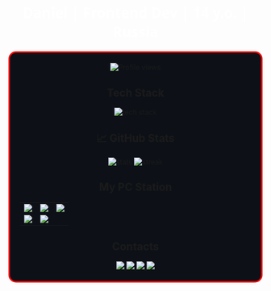 <div align="center">
  <h1 style="color: #FFFFFF; font-family: 'Segoe UI', sans-serif; margin-bottom: 20px;">
     Daniel | Frontend Dev | 14 y.o. | Russia
  </h1>

<div align="center" style="background: #0D1117; border: 3px solid #FF0000; border-radius: 15px; padding: 20px;">
  <img src="https://komarev.com/ghpvc/?username=kripo4ek&style=flat-square&color=red" alt="Profile views"/>
  
  <!-- Технологии -->
  <h2>Tech Stack</h2>
  <img src="https://skillicons.dev/icons?i=js,ps,pr,ubuntu,nodejs,html,css,git,github,vscode" alt="tech stack"/>
  
  <h2>📈 GitHub Stats</h2>
  <img src="https://github-readme-stats.vercel.app/api?username=kripo4ek&show_icons=true&theme=dark&title_color=FF0000&icon_color=FF0000&border_color=FF0000" alt="stats"/>
  <img src="https://github-readme-streak-stats.herokuapp.com/?user=kripo4ek&theme=dark&border=FF0000" alt="streak"/>
  
  <h2>My PC Station</h2>
  <table align="center">
    <tr>
      <td><img src="https://img.shields.io/badge/AMD-Ryzen_5_5600-FF0000?style=flat&logo=amd"/></td>
      <td><img src="https://img.shields.io/badge/NVIDIA-RTX_3060-FF0000?style=flat&logo=nvidia"/></td>
      <td><img src="https://img.shields.io/badge/RAM-32GB-FF0000?style=flat"/></td>
    </tr>
     <tr>
      <td><img src="https://img.shields.io/badge/PSU-650W-FF0000?style=flat&logoColor=white"/></td>
      <td><img src="https://img.shields.io/badge/ROM-1.5TB-FF0000?style=flat&logo=storage&logoColor=white"/></td>
    </tr>
  </table>
  
  <h2>Contacts</h2>
  <a href="https://t.me/kriplink" target="_blank">
    <img src="https://img.shields.io/badge/Telegram-FF0000?style=for-the-badge&logo=telegram&logoColor=white"/>
  </a>
  <a href="https://vk.com/fanichi.usedcvnt" target="_blank">
    <img src="https://img.shields.io/badge/VK-FF0000?style=for-the-badge&logo=vk&logoColor=white"/>
  </a>
  <a href="https://discord.com/users/kripo4ek" target="_blank">
    <img src="https://img.shields.io/badge/Discord-FF0000?style=for-the-badge&logo=discord&logoColor=white"/>
  </a>
  <a href="https://music.yandex.ru/users/zyuzindaniil/playlists/3?utm_medium=copy_link" target="_blank">
    <img src="https://img.shields.io/badge/Yandex_Music-FF0000?style=for-the-badge&logo=yandex&logoColor=white"/>
  </a>
</div>

<!--
**kripo4/kripo4** is a ✨ _special_ ✨ repository because its `README.md` (this file) appears on your GitHub profile.

Here are some ideas to get you started:

- 🔭 I’m currently working on ...
- 🌱 I’m currently learning ...
- 👯 I’m looking to collaborate on ...
- 🤔 I’m looking for help with ...
- 💬 Ask me about ...
- 📫 How to reach me: ...
- 😄 Pronouns: ...
- ⚡ Fun fact: ...
-->
